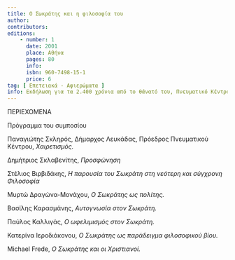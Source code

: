 ```yaml
---
title: Ο Σωκράτης και η φιλοσοφία του
author: 
contributors: 
editions: 
    - number: 1
      date: 2001
      place: Αθήνα
      pages: 80
      info: 
      isbn: 960-7498-15-1
      price: 6
tag: [ Επετειακά - Αφιερώματα ]
info: Εκδήλωση για τα 2.400 χρόνια από το θάνατό του, Πνευματικό Κέντρο του Δήμου Λευκάδας 20-21 Ιουλίου 2001.
---
```


ΠΕΡΙΕΧΟΜΕΝΑ

Πρόγραμμα του συμποσίου

Παναγιώτης Σκληρός, Δήμαρχος Λευκάδας, Πρόεδρος Πνευματικού Κέντρου, *Χαιρετισμός.*

Δημήτριος Σκλαβενίτης, *Προσφώνηση*

Στέλιος Βιρβιδάκης, *Η παρουσία του Σωκράτη στη νεότερη και σύγχρονη Φιλοσοφία*

Μυρτώ Δραγώνα-Μονάχου, *Ο Σωκράτης ως πολίτης.*

Βασίλης Καρασμάνης, *Αυτογνωσία στον Σωκράτη.*

Παύλος Καλλιγάς, *Ο ωφελιμισμός στον Σωκράτη.*

Κατερίνα Ιεροδιάκονου, *Ο Σωκράτης ως παράδειγμα φιλοσοφικού βίου.* 

Michael Frede, *Ο Σωκράτης και οι Χριστιανοί.*
